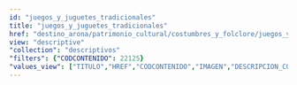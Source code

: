 ```yaml
---
id: "juegos_y_juguetes_tradicionales"
title: "juegos_y_juguetes_tradicionales"
href: "destino_arona/patrimonio_cultural/costumbres_y_folclore/juegos_y_juguetes_tradicionales/22125"
view: "descriptive"
"collection": "descriptivos"
"filters": {"CODCONTENIDO": 22125}
"values_view": ["TITULO","HREF","CODCONTENIDO","IMAGEN","DESCRIPCION_COMUN","TEXTO","RECURSOS","CONTENIDOS_RELACIONADOS"]
---
```

<app-tab-bar></app-tab-bar>
<app-paginator-browser >
    <div class="small-12 columns" ng-class="{'end': $last}" ng-repeat="card in elements()">
        <app-card-simple item="card" prefix="node.href"></app-card-simple>
    </div>
</app-paginator-browser>
